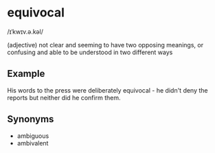 # equivocal

/ɪˈkwɪv.ə.kəl/

(adjective)  not clear and seeming to have two opposing meanings, or confusing and able to be understood in two different ways

## Example

His words to the press were deliberately equivocal - he didn't deny the reports but neither did he confirm them.

## Synonyms

+ ambiguous
+ ambivalent
